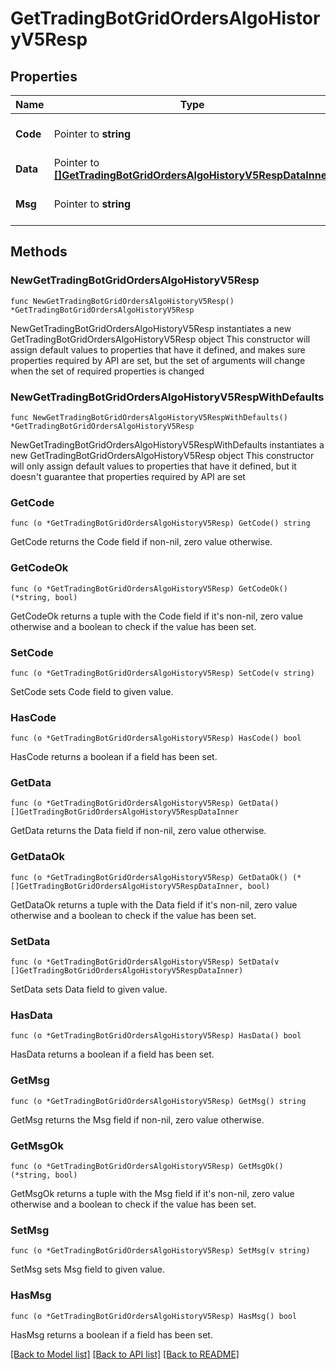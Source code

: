 # GetTradingBotGridOrdersAlgoHistoryV5Resp

## Properties

Name | Type | Description | Notes
------------ | ------------- | ------------- | -------------
**Code** | Pointer to **string** |  | [optional] [default to ""]
**Data** | Pointer to [**[]GetTradingBotGridOrdersAlgoHistoryV5RespDataInner**](GetTradingBotGridOrdersAlgoHistoryV5RespDataInner.md) |  | [optional] 
**Msg** | Pointer to **string** |  | [optional] [default to ""]

## Methods

### NewGetTradingBotGridOrdersAlgoHistoryV5Resp

`func NewGetTradingBotGridOrdersAlgoHistoryV5Resp() *GetTradingBotGridOrdersAlgoHistoryV5Resp`

NewGetTradingBotGridOrdersAlgoHistoryV5Resp instantiates a new GetTradingBotGridOrdersAlgoHistoryV5Resp object
This constructor will assign default values to properties that have it defined,
and makes sure properties required by API are set, but the set of arguments
will change when the set of required properties is changed

### NewGetTradingBotGridOrdersAlgoHistoryV5RespWithDefaults

`func NewGetTradingBotGridOrdersAlgoHistoryV5RespWithDefaults() *GetTradingBotGridOrdersAlgoHistoryV5Resp`

NewGetTradingBotGridOrdersAlgoHistoryV5RespWithDefaults instantiates a new GetTradingBotGridOrdersAlgoHistoryV5Resp object
This constructor will only assign default values to properties that have it defined,
but it doesn't guarantee that properties required by API are set

### GetCode

`func (o *GetTradingBotGridOrdersAlgoHistoryV5Resp) GetCode() string`

GetCode returns the Code field if non-nil, zero value otherwise.

### GetCodeOk

`func (o *GetTradingBotGridOrdersAlgoHistoryV5Resp) GetCodeOk() (*string, bool)`

GetCodeOk returns a tuple with the Code field if it's non-nil, zero value otherwise
and a boolean to check if the value has been set.

### SetCode

`func (o *GetTradingBotGridOrdersAlgoHistoryV5Resp) SetCode(v string)`

SetCode sets Code field to given value.

### HasCode

`func (o *GetTradingBotGridOrdersAlgoHistoryV5Resp) HasCode() bool`

HasCode returns a boolean if a field has been set.

### GetData

`func (o *GetTradingBotGridOrdersAlgoHistoryV5Resp) GetData() []GetTradingBotGridOrdersAlgoHistoryV5RespDataInner`

GetData returns the Data field if non-nil, zero value otherwise.

### GetDataOk

`func (o *GetTradingBotGridOrdersAlgoHistoryV5Resp) GetDataOk() (*[]GetTradingBotGridOrdersAlgoHistoryV5RespDataInner, bool)`

GetDataOk returns a tuple with the Data field if it's non-nil, zero value otherwise
and a boolean to check if the value has been set.

### SetData

`func (o *GetTradingBotGridOrdersAlgoHistoryV5Resp) SetData(v []GetTradingBotGridOrdersAlgoHistoryV5RespDataInner)`

SetData sets Data field to given value.

### HasData

`func (o *GetTradingBotGridOrdersAlgoHistoryV5Resp) HasData() bool`

HasData returns a boolean if a field has been set.

### GetMsg

`func (o *GetTradingBotGridOrdersAlgoHistoryV5Resp) GetMsg() string`

GetMsg returns the Msg field if non-nil, zero value otherwise.

### GetMsgOk

`func (o *GetTradingBotGridOrdersAlgoHistoryV5Resp) GetMsgOk() (*string, bool)`

GetMsgOk returns a tuple with the Msg field if it's non-nil, zero value otherwise
and a boolean to check if the value has been set.

### SetMsg

`func (o *GetTradingBotGridOrdersAlgoHistoryV5Resp) SetMsg(v string)`

SetMsg sets Msg field to given value.

### HasMsg

`func (o *GetTradingBotGridOrdersAlgoHistoryV5Resp) HasMsg() bool`

HasMsg returns a boolean if a field has been set.


[[Back to Model list]](../README.md#documentation-for-models) [[Back to API list]](../README.md#documentation-for-api-endpoints) [[Back to README]](../README.md)


